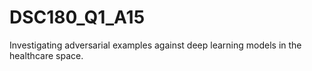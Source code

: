 # DSC180_Q1_A15
Investigating adversarial examples against deep learning models in the healthcare space.
